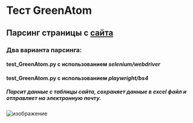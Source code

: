 # Тест GreenAtom  
  
## Парсинг страницы с [сайта](https://www.moex.com/ru/derivatives/currency-rate.aspx?currency=USD_RUB)
### Два варианта парсинга:
#### __test_GreenAtom.py__  с использованием    __*selenium/webdriver*__  
#### __test_GreenAtom.py__  с использованием    ___playwright/bs4___  

##### Парсит данные с таблицы сайта, сохраняет данные в excel файл и отправляет на электронную почту.


![изображение](https://github.com/drug173/Python/assets/47415634/a9efc8fc-7711-464e-9b27-f287b2ead669)


